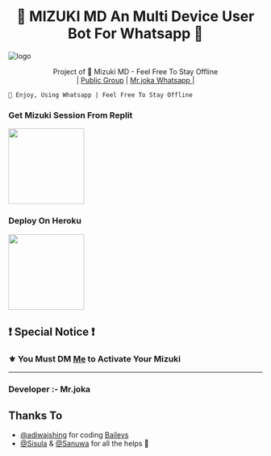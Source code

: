 <h1 align="center"><b>👸 MIZUKI MD An Multi Device User Bot For Whatsapp 👸</b></h1>

![logo](https://telegra.ph/file/52d12737a0d15888155ec.jpg)




<p align="center">
    Project of 👸 Mizuki MD - Feel Free To Stay Offline
    <br>
       | <a href="https://chat.whatsapp.com/H5ukhIaF2Jk3KMfmrQgPb3">Public Group</a> |
        <a href="https://wa.me/+94715343050">‍Mr.joka Whatsapp </a> |
        
    💬 Enjoy, Using Whatsapp | Feel Free To Stay Offline
</p>


### Get Mizuki Session From Replit

<div align="left"><a href="https://replit.com/@Thejaka/Mizuki-MD-430"><img src="https://telegra.ph/file/acfb34356dab944c61d2d.png" width="150" ></a></div>

### Deploy On Heroku

<div align="left"><a href="https://dashboard.heroku.com/new?template=https://github.com/MrJoka-Thejaka/Mizuki-MD.git"><img src="https://telegra.ph/file/a5e97ba6f8b4b217ef02e.png" width="150" ></a></div>

## ❗ Special Notice ❗
### ⚜️ You Must DM [Me](https://wa.me/+94715343050) to Activate Your Mizuki

---------------------------------   

###  Developer :- Mr.joka

## Thanks To
- [@adiwajshing](https://github.com/adiwajshing/) for coding [Baileys](https://github.com/adiwajshing/Baileys)
- [@Sisula](https://github.com/sisula/) & [@Sanuwa](https://github.com/sanuwaofficial/) for all the helps 🤝
